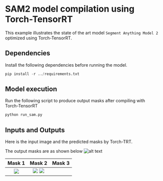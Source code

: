 # SAM2 model compilation using Torch-TensorRT

This example illustrates the state of the art model `Segment Anything Model 2` optimized using
Torch-TensorRT.

## Dependencies
Install the following dependencies before running the model.

```py
pip install -r ../requirements.txt
```

## Model execution
Run the following script to produce output masks after compiling with Torch-TensorRT
```py
python run_sam.py
```

## Inputs and Outputs

Here is the input image and the predicted masks by Torch-TRT.

The output masks are as shown below
![alt text](https://github.com/pytorch/TensorRT/blob/sam/examples/dynamo/sam/truck.jpg?raw=true)

Mask 1                     |  Mask 2                   |  Mask 3
:-------------------------:|:-------------------------:|:-------------------------:|
![](https://github.com/pytorch/TensorRT/blob/sam/examples/dynamo/sam/Torch-TRT_output_mask_1.png?raw=true)  |  ![](https://github.com/pytorch/TensorRT/blob/sam/examples/dynamo/sam/Torch-TRT_output_mask_2.png?raw=true)   ![](https://github.com/pytorch/TensorRT/blob/sam/examples/dynamo/sam/Torch-TRT_output_mask_3.png?raw=true)


